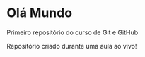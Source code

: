 # Olá Mundo
 Primeiro repositório do curso de Git e GitHub

Repositório criado durante uma aula ao vivo!